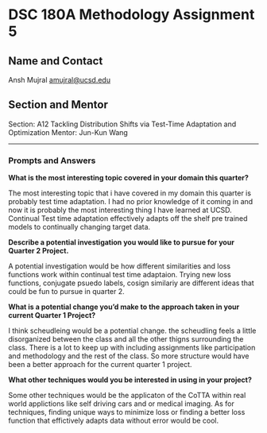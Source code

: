 # DSC 180A Methodology Assignment 5

## Name and Contact
Ansh Mujral
amujral@ucsd.edu

## Section and Mentor
Section: A12 Tackling Distribution Shifts via Test-Time Adaptation and Optimization 
Mentor: Jun-Kun Wang

---

### Prompts and Answers

**What is the most interesting topic covered in your domain this quarter?**  

The most interesting topic that i have covered in my domain this quarter is probably test time adaptation. I had no prior knowledge of it coming in and now it is probably the most interesting thing I have learned at UCSD. Continual Test time adaptation effectively adapts off the shelf pre trained models to continually changing target data.


**Describe a potential investigation you would like to pursue for your Quarter 2 Project.**  

A potential investigation would be how different similarities and loss functions work within continual test time adaptaion. Trying new loss functions, conjugate psuedo labels, cosign similariy are different ideas that could be fun to pursue in quarter 2.

**What is a potential change you’d make to the approach taken in your current Quarter 1 Project?**  

I think scheudleing would be a potential change. the scheudling feels a little disorganized between the class and all the other thigns surrounding the class. There is a lot to keep up with including assignments like participation and methodology and the rest of the class. So more structure would have been a better approach for the current quarter 1 project.

**What other techniques would you be interested in using in your project?**  

Some other techniques would be the applicaton of the CoTTA within real world applictions like self driving cars and or medical imaging. As for techniques, finding unique ways to minimize loss or finding a better loss function that effictively adapts data without error would be cool.
